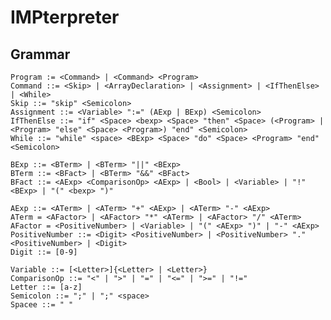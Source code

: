# IMPterpreter


## Grammar
 
    
    Program := <Command> | <Command> <Program>
    Command ::= <Skip> | <ArrayDeclaration> | <Assignment> | <IfThenElse> | <While> 
    Skip ::= "skip" <Semicolon> 
    Assignment ::= <Variable> ":=" (AExp | BExp) <Semicolon>
    IfThenElse ::= "if" <Space> <bexp> <Space> "then" <Space> (<Program> | <Program> "else" <Space> <Program>) "end" <Semicolon>
    While ::= "while" <space> <BExp> <Space> "do" <Space> <Program> "end" <Semicolon> 
    
    BExp ::= <BTerm> | <BTerm> "||" <BExp>
    BTerm ::= <BFact> | <BTerm> "&&" <BFact>
    BFact ::= <AExp> <ComparisonOp> <AExp> | <Bool> | <Variable> | "!" <BExp> | "(" <bexp> ")"
    
    AExp ::= <ATerm> | <ATerm> "+" <AExp> | <ATerm> "-" <AExp>
    ATerm = <AFactor> | <AFactor> "*" <ATerm> | <AFactor> "/" <ATerm>
    AFactor = <PositiveNumber> | <Variable> | "(" <AExp> ")" | "-" <AExp>
    PositiveNumber ::= <Digit> <PositiveNumber> | <PositiveNumber> "." <PositiveNumber> | <Digit>
    Digit ::= [0-9]
    
    Variable ::= [<Letter>]{<Letter> | <Letter>}
    ComparisonOp ::= "<" | ">" | "=" | "<=" | ">=" | "!=" 
    Letter ::= [a-z]
    Semicolon ::= ";" | ";" <space> 
    Spacee ::= " "  
